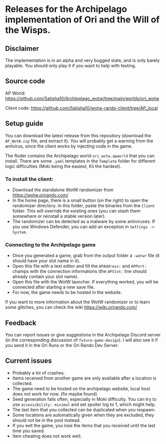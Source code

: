# Releases for the Archipelago implementation of Ori and the Will of the Wisps.

## Disclaimer

The implementation is in an alpha and very bugged state, and is only barely playable. You should only play it if you want to help with testing.

## Source code

AP World: https://github.com/Satisha10/Archipelago_wotw/tree/main/worlds/ori_wotw

Client code: https://github.com/Satisha10/wotw-rando-client/tree/AP_local

## Setup guide

You can download the latest release from this repository (download the `AP_WotW.zip` file, and extract it). You will probably get a warning from the antivirus, since the client works by injecting code in the game.

The floder contains the Archipelago world `ori_wotw.apworld` that you can install. There are some `.yaml` templates in the `Template` folder for different logic difficulties (Moki being the easiest, Kii the hardest).

### To install the client:

- Download the standalone WotW randomizer from https://wotw.orirando.com/
- In the home page, there is a small button (on the right) to open the randomizer directory. In this folder, paste the binaries from the `Client` folder. This will override the existing ones (you can stash them somewhere or reinstall a stable version later).
- The randomizer can be detected as a malware by some antiviruses. If you use Windows Defender, you can add an exception in `Settings -> System`.

### Connecting to the Archipelago game

- Once you generated a game, grab from the output folder a `.wotwr` file (it should have your slot name in it).
- Open this file with a text editor and fill the `APAddress:` and `APPort:` champs with the connection informations (the `APSlot:` line should already contain your slot name).
- Open this file with the WotW launcher. If everything worked, you will be connected after starting a new save file.
- For now, the game needs to be hosted in the website.

If you want to more information about the WotW randomizer or to learn some glitches, you can check the wiki https://wiki.orirando.com/

## Feedback

You can report issues or give suggestions in the Archipelago Discord server (in the corresponding discussion of `future-game-design`). I will also see it if you send it in the Ori Runs or the Ori Rando Dev Server.

## Current issues

- Probably a lot of crashes.
- Items received from another game are only available after a location is collected.
- The game need to be hosted on the archipelago website, local host does not work for now. (fix maybe found)
- Seed generation fails often, especially in Moki difficulty. You can try to use `accessibility: minimal` and set spoiler log to 1, which might help.
- The last item that you collected can be duplicated when you respawn.
- Some locations are automatically given when they are excluded, they should not be in the pool instead.
- If you exit the game, you lose the items that you received until the last time you saved.
- Item cheating does not work well.
